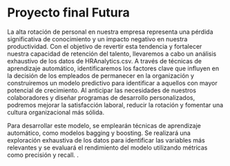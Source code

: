 # Proyecto final Futura
La alta rotación de personal en nuestra empresa representa una pérdida significativa de conocimiento y un impacto negativo en nuestra productividad. Con el objetivo de revertir esta tendencia y fortalecer nuestra capacidad de retención del talento, llevaremos a cabo un análisis exhaustivo de los datos de HRAnalytics.csv. A través de técnicas de aprendizaje automático, identificaremos los factores clave que influyen en la decisión de los empleados de permanecer en la organización y construiremos un modelo predictivo para identificar a aquellos con mayor potencial de crecimiento. Al anticipar las necesidades de nuestros colaboradores y diseñar programas de desarrollo personalizados, podremos mejorar la satisfacción laboral, reducir la rotación y fomentar una cultura organizacional más sólida.

Para desarrollar este modelo, se emplearán técnicas de aprendizaje automático, como modelos bagging y boosting. Se realizará una exploración exhaustiva de los datos para identificar las variables más relevantes y se evaluará el rendimiento del modelo utilizando métricas como precisión y recall.
.

